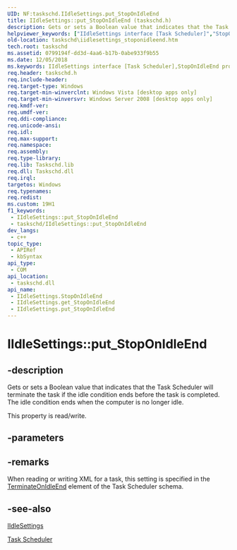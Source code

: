 ```yaml
---
UID: NF:taskschd.IIdleSettings.put_StopOnIdleEnd
title: IIdleSettings::put_StopOnIdleEnd (taskschd.h)
description: Gets or sets a Boolean value that indicates that the Task Scheduler will terminate the task if the idle condition ends before the task is completed. The idle condition ends when the computer is no longer idle.
helpviewer_keywords: ["IIdleSettings interface [Task Scheduler]","StopOnIdleEnd property","IIdleSettings.StopOnIdleEnd","IIdleSettings.put_StopOnIdleEnd","IIdleSettings::StopOnIdleEnd","IIdleSettings::get_StopOnIdleEnd","IIdleSettings::put_StopOnIdleEnd","StopOnIdleEnd property [Task Scheduler]","StopOnIdleEnd property [Task Scheduler]","IIdleSettings interface","put_StopOnIdleEnd","taskschd.iidlesettings_stoponidleend","taskschd/IIdleSettings::StopOnIdleEnd","taskschd/IIdleSettings::get_StopOnIdleEnd","taskschd/IIdleSettings::put_StopOnIdleEnd"]
old-location: taskschd\iidlesettings_stoponidleend.htm
tech.root: taskschd
ms.assetid: 0799194f-dd3d-4aa6-b17b-0abe933f9b55
ms.date: 12/05/2018
ms.keywords: IIdleSettings interface [Task Scheduler],StopOnIdleEnd property, IIdleSettings.StopOnIdleEnd, IIdleSettings.put_StopOnIdleEnd, IIdleSettings::StopOnIdleEnd, IIdleSettings::get_StopOnIdleEnd, IIdleSettings::put_StopOnIdleEnd, StopOnIdleEnd property [Task Scheduler], StopOnIdleEnd property [Task Scheduler],IIdleSettings interface, put_StopOnIdleEnd, taskschd.iidlesettings_stoponidleend, taskschd/IIdleSettings::StopOnIdleEnd, taskschd/IIdleSettings::get_StopOnIdleEnd, taskschd/IIdleSettings::put_StopOnIdleEnd
req.header: taskschd.h
req.include-header: 
req.target-type: Windows
req.target-min-winverclnt: Windows Vista [desktop apps only]
req.target-min-winversvr: Windows Server 2008 [desktop apps only]
req.kmdf-ver: 
req.umdf-ver: 
req.ddi-compliance: 
req.unicode-ansi: 
req.idl: 
req.max-support: 
req.namespace: 
req.assembly: 
req.type-library: 
req.lib: Taskschd.lib
req.dll: Taskschd.dll
req.irql: 
targetos: Windows
req.typenames: 
req.redist: 
ms.custom: 19H1
f1_keywords:
 - IIdleSettings::put_StopOnIdleEnd
 - taskschd/IIdleSettings::put_StopOnIdleEnd
dev_langs:
 - c++
topic_type:
 - APIRef
 - kbSyntax
api_type:
 - COM
api_location:
 - taskschd.dll
api_name:
 - IIdleSettings.StopOnIdleEnd
 - IIdleSettings.get_StopOnIdleEnd
 - IIdleSettings.put_StopOnIdleEnd
---
```


# IIdleSettings::put_StopOnIdleEnd


## -description

Gets or sets a Boolean value that  indicates that the Task Scheduler will terminate the task if the idle condition ends before the task is completed. The idle condition ends when the computer is no longer idle.

This property is read/write.

## -parameters

## -remarks

When reading or writing XML for a task, this setting is specified in the <a href="https://docs.microsoft.com/windows/desktop/TaskSchd/taskschedulerschema-terminateonidleend-idlesettingstype-element">TerminateOnIdleEnd</a> element of the Task Scheduler schema.

## -see-also

<a href="https://docs.microsoft.com/windows/desktop/api/taskschd/nn-taskschd-iidlesettings">IIdleSettings</a>



<a href="https://docs.microsoft.com/windows/desktop/TaskSchd/task-scheduler-start-page">Task Scheduler</a>

